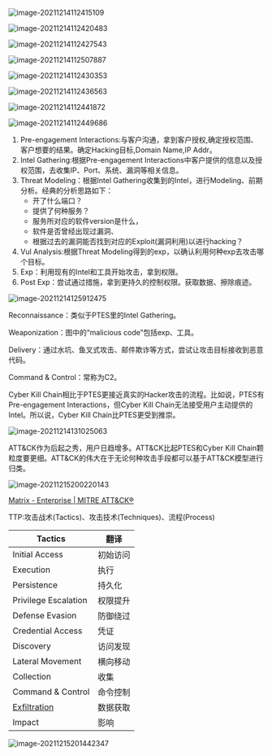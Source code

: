 ![image-20211214112415109](.assets/image-20211214112415109.png)

![image-20211214112420483](.assets/image-20211214112420483.png)

![image-20211214112427543](.assets/image-20211214112427543.png)

![image-20211214112507887](.assets/image-20211214112507887.png)

![image-20211214112430353](.assets/image-20211214112430353.png)

![image-20211214112436563](.assets/image-20211214112436563.png)

![image-20211214112441872](.assets/image-20211214112441872.png)

![image-20211214112449686](.assets/image-20211214112449686.png)

1. Pre-engagement Interactions:与客户沟通，拿到客户授权,确定授权范围、客户想要的结果。确定Hacking目标,Domain Name,IP Addr。
2. Intel Gathering:根据Pre-engagement Interactions中客户提供的信息以及授权范围，去收集IP、Port、系统、漏洞等相关信息。
3. Threat Modeling：根据Intel Gathering收集到的Intel，进行Modeling、前期分析。经典的分析思路如下：
   - 开了什么端口？
   - 提供了何种服务？
   - 服务所对应的软件version是什么，
   - 软件是否曾经出现过漏洞、
   - 根据过去的漏洞能否找到对应的Exploit(漏洞利用)以进行hacking？
4. Vul Analysis:根据Threat Modeling得到的exp，以确认利用何种exp去攻击哪个目标。
5. Exp：利用现有的Intel和工具开始攻击，拿到权限。
6. Post Exp：尝试通过措施，拿到更持久的控制权限。获取数据、擦除痕迹。

![image-20211214125912475](.assets/image-20211214125912475.png)

Reconnaissance：类似于PTES里的Intel Gathering。

Weaponization：图中的“malicious code”包括exp、工具。

Delivery：通过水坑、鱼叉式攻击、邮件欺诈等方式，尝试让攻击目标接收到恶意代码。

Command & Control：常称为C2。

Cyber Kill Chain相比于PTES更接近真实的Hacker攻击的流程。比如说，PTES有Pre-engagement Interactions，但Cyber Kill Chain无法接受用户主动提供的Intel。所以说，Cyber Kill Chain比PTES更受到推崇。

![image-20211214131025063](.assets/image-20211214131025063.png)

ATT&CK作为后起之秀，用户日趋增多。ATT&CK比起PTES和Cyber Kill Chain颗粒度要更细。ATT&CK的伟大在于无论何种攻击手段都可以基于ATT&CK模型进行归类。

![image-20211215200220143](.assets/image-20211215200220143.png)

[Matrix - Enterprise | MITRE ATT&CK®](https://attack.mitre.org/matrices/enterprise/)

TTP:攻击战术(Tactics)、攻击技术(Techniques)、流程(Process)

| Tactics                                                 | 翻译     |
| ------------------------------------------------------- | -------- |
| Initial Access                                          | 初始访问 |
| Execution                                               | 执行     |
| Persistence                                             | 持久化   |
| Privilege Escalation                                    | 权限提升 |
| Defense Evasion                                         | 防御绕过 |
| Credential Access                                       | 凭证     |
| Discovery                                               | 访问发现 |
| Lateral Movement                                        | 横向移动 |
| Collection                                              | 收集     |
| Command & Control                                       | 命令控制 |
| [Exfiltration](https://attack.mitre.org/tactics/TA0010) | 数据获取 |
| Impact                                                  | 影响     |

![image-20211215201442347](.assets/image-20211215201442347.png)

